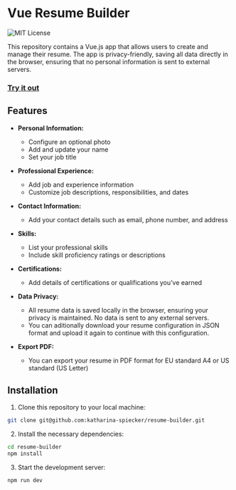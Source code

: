 # Vue Resume Builder
![MIT License](https://img.shields.io/badge/license-MIT-blue.svg)

This repository contains a Vue.js app that allows users to create and manage their resume. The app is privacy-friendly, saving all data directly in the browser, ensuring that no personal information is sent to external servers.

### [Try it out](https://katharina-spiecker.github.io/resume-builder/)

## Features

- **Personal Information:**
  - Configure an optional photo
  - Add and update your name
  - Set your job title
  
- **Professional Experience:**
  - Add job and experience information
  - Customize job descriptions, responsibilities, and dates
  
- **Contact Information:**
  - Add your contact details such as email, phone number, and address
  
- **Skills:**
  - List your professional skills
  - Include skill proficiency ratings or descriptions
  
- **Certifications:**
  - Add details of certifications or qualifications you’ve earned
  
- **Data Privacy:**
  - All resume data is saved locally in the browser, ensuring your privacy is maintained. No data is sent to any external servers.
  - You can aditionally download your resume configuration in JSON format and upload it again to continue with this configuration.

  
- **Export PDF:**
    - You can export your resume in PDF format for EU standard A4 or US standard (US Letter)


## Installation

1. Clone this repository to your local machine:
```bash
git clone git@github.com:katharina-spiecker/resume-builder.git
```

2. Install the necessary dependencies:
```bash
cd resume-builder
npm install
```

3. Start the development server:
```bash
npm run dev
```